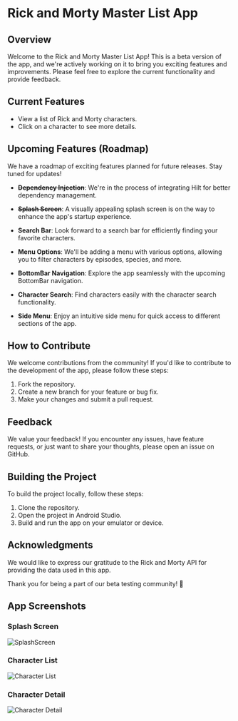 # Rick and Morty Master List App

## Overview

Welcome to the Rick and Morty Master List App! This is a beta version of the app, and we're actively working on it to bring you exciting features and improvements. Please feel free to explore the current functionality and provide feedback.

## Current Features

- View a list of Rick and Morty characters.
- Click on a character to see more details.

## Upcoming Features (Roadmap)

We have a roadmap of exciting features planned for future releases. Stay tuned for updates!

- ~~**Dependency Injection**~~: We're in the process of integrating Hilt for better dependency management.

- ~~**Splash Screen**~~: A visually appealing splash screen is on the way to enhance the app's startup experience.

- **Search Bar**: Look forward to a search bar for efficiently finding your favorite characters.

- **Menu Options**: We'll be adding a menu with various options, allowing you to filter characters by episodes, species, and more.

- **BottomBar Navigation**: Explore the app seamlessly with the upcoming BottomBar navigation.

- **Character Search**: Find characters easily with the character search functionality.

- **Side Menu**: Enjoy an intuitive side menu for quick access to different sections of the app.

## How to Contribute

We welcome contributions from the community! If you'd like to contribute to the development of the app, please follow these steps:

1. Fork the repository.
2. Create a new branch for your feature or bug fix.
3. Make your changes and submit a pull request.

## Feedback

We value your feedback! If you encounter any issues, have feature requests, or just want to share your thoughts, please open an issue on GitHub.

## Building the Project

To build the project locally, follow these steps:

1. Clone the repository.
2. Open the project in Android Studio.
3. Build and run the app on your emulator or device.

## Acknowledgments

We would like to express our gratitude to the Rick and Morty API for providing the data used in this app.

Thank you for being a part of our beta testing community! 🚀

## App Screenshots

### Splash Screen
![SplashScreen](https://github.com/marcsedev/RickAndMortyMasterListApp/assets/64713703/51813ce7-0b33-4416-980f-52a5ee30c84d)


### Character List
![Character List](https://github.com/marcsedev/RickAndMortyMasterListApp/assets/64713703/0f2ac488-1aee-464d-9f7b-ac407a34315a)


### Character Detail
![Character Detail](https://github.com/marcsedev/RickAndMortyMasterListApp/assets/64713703/b9c8080e-a54c-4ee8-a7f4-dcaa01a4a85a)

